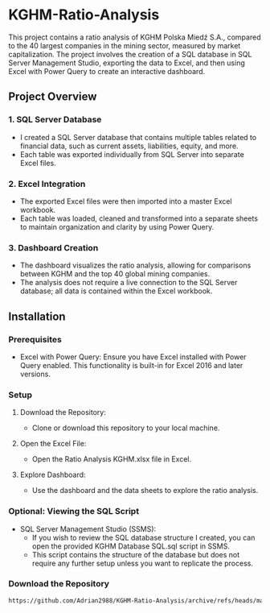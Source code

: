# KGHM-Ratio-Analysis

This project contains a ratio analysis of KGHM Polska Miedź S.A., compared to the 40 largest companies in the mining sector, measured by market capitalization. The project involves the creation of a SQL database in SQL Server Management Studio, exporting the data to Excel, and then using Excel with Power Query to create an interactive dashboard.

## Project Overview

### 1. SQL Server Database

 - I created a SQL Server database that contains multiple tables related to financial data, such as current assets, liabilities, equity, and more.
 - Each table was exported individually from SQL Server into separate Excel files.
   
### 2. Excel Integration

 - The exported Excel files were then imported into a master Excel workbook.
 - Each table was loaded, cleaned and transformed into a separate sheets to maintain organization and clarity by using Power Query.

### 3. Dashboard Creation

 - The dashboard visualizes the ratio analysis, allowing for comparisons between KGHM and the top 40 global mining companies.
 - The analysis does not require a live connection to the SQL Server database; all data is contained within the Excel workbook.

## Installation

### Prerequisites
- Excel with Power Query: Ensure you have Excel installed with Power Query enabled. This functionality is built-in for Excel 2016 and later versions.

### Setup 
1. Download the Repository:
   - Clone or download this repository to your local machine. 

2. Open the Excel File:
   - Open the Ratio Analysis KGHM.xlsx file in Excel.
     
3. Explore Dashboard:
   - Use the dashboard and the data sheets to explore the ratio analysis.
  
### Optional: Viewing the SQL Script
 - SQL Server Management Studio (SSMS):
   - If you wish to review the SQL database structure I created, you can open the provided KGHM Database SQL.sql script in SSMS.
   - This script contains the structure of the database but does not require any further setup unless you want to replicate the process.

### Download the Repository

```bash
https://github.com/Adrian2988/KGHM-Ratio-Analysis/archive/refs/heads/main.zip
